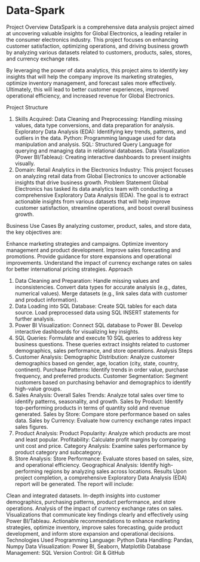# Data-Spark
Project Overview
DataSpark is a comprehensive data analysis project aimed at uncovering valuable insights for Global Electronics, a leading retailer in the consumer electronics industry. This project focuses on enhancing customer satisfaction, optimizing operations, and driving business growth by analyzing various datasets related to customers, products, sales, stores, and currency exchange rates.

By leveraging the power of data analytics, this project aims to identify key insights that will help the company improve its marketing strategies, optimize inventory management, and forecast sales more effectively. Ultimately, this will lead to better customer experiences, improved operational efficiency, and increased revenue for Global Electronics.

Project Structure
1. Skills Acquired:
Data Cleaning and Preprocessing: Handling missing values, data type conversions, and data preparation for analysis.
Exploratory Data Analysis (EDA): Identifying key trends, patterns, and outliers in the data.
Python: Programming language used for data manipulation and analysis.
SQL: Structured Query Language for querying and managing data in relational databases.
Data Visualization (Power BI/Tableau): Creating interactive dashboards to present insights visually.
2. Domain:
Retail Analytics in the Electronics Industry: This project focuses on analyzing retail data from Global Electronics to uncover actionable insights that drive business growth.
Problem Statement
Global Electronics has tasked its data analytics team with conducting a comprehensive Exploratory Data Analysis (EDA). The goal is to extract actionable insights from various datasets that will help improve customer satisfaction, streamline operations, and boost overall business growth.

Business Use Cases
By analyzing customer, product, sales, and store data, the key objectives are:

Enhance marketing strategies and campaigns.
Optimize inventory management and product development.
Improve sales forecasting and promotions.
Provide guidance for store expansions and operational improvements.
Understand the impact of currency exchange rates on sales for better international pricing strategies.
Approach
1. Data Cleaning and Preparation:
Handle missing values and inconsistencies.
Convert data types for accurate analysis (e.g., dates, numerical values).
Merge datasets (e.g., link sales data with customer and product information).
2. Data Loading into SQL Database:
Create SQL tables for each data source.
Load preprocessed data using SQL INSERT statements for further analysis.
3. Power BI Visualization:
Connect SQL database to Power BI.
Develop interactive dashboards for visualizing key insights.
4. SQL Queries:
Formulate and execute 10 SQL queries to address key business questions. These queries extract insights related to customer demographics, sales performance, and store operations.
Analysis Steps
1. Customer Analysis:
Demographic Distribution: Analyze customer demographics based on gender, age, location (city, state, country, continent).
Purchase Patterns: Identify trends in order value, purchase frequency, and preferred products.
Customer Segmentation: Segment customers based on purchasing behavior and demographics to identify high-value groups.
2. Sales Analysis:
Overall Sales Trends: Analyze total sales over time to identify patterns, seasonality, and growth.
Sales by Product: Identify top-performing products in terms of quantity sold and revenue generated.
Sales by Store: Compare store performance based on sales data.
Sales by Currency: Evaluate how currency exchange rates impact sales figures.
3. Product Analysis:
Product Popularity: Analyze which products are most and least popular.
Profitability: Calculate profit margins by comparing unit cost and price.
Category Analysis: Examine sales performance by product category and subcategory.
4. Store Analysis:
Store Performance: Evaluate stores based on sales, size, and operational efficiency.
Geographical Analysis: Identify high-performing regions by analyzing sales across locations.
Results
Upon project completion, a comprehensive Exploratory Data Analysis (EDA) report will be generated. The report will include:

Clean and integrated datasets.
In-depth insights into customer demographics, purchasing patterns, product performance, and store operations.
Analysis of the impact of currency exchange rates on sales.
Visualizations that communicate key findings clearly and effectively using Power BI/Tableau.
Actionable recommendations to enhance marketing strategies, optimize inventory, improve sales forecasting, guide product development, and inform store expansion and operational decisions.
Technologies Used
Programming Language: Python
Data Handling: Pandas, Numpy
Data Visualization: Power BI, Seaborn, Matplotlib
Database Management: SQL
Version Control: Git & GitHub
